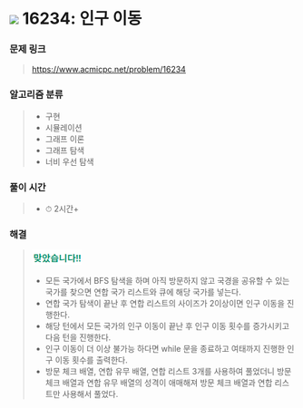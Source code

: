 # <img src="https://static.solved.ac/tier_small/11.svg" width=30> 16234: 인구 이동 

### 문제 링크
> https://www.acmicpc.net/problem/16234

### 알고리즘 분류
>- 구현
>- 시뮬레이션
>- 그래프 이론
>- 그래프 탐색
>- 너비 우선 탐색

### 풀이 시간
>- ⏱ 2시간+

### 해결
> ![good](../../../Img/good.png)
>- 모든 국가에서 BFS 탐색을 하며 아직 방문하지 않고 국경을 공유할 수 있는 국가를 찾으면 연합 국가 리스트와 큐에 해당 국가를 넣는다.
>- 연합 국가 탐색이 끝난 후 연합 리스트의 사이즈가 2이상이면 인구 이동을 진행한다.
>- 해당 턴에서 모든 국가의 인구 이동이 끝난 후 인구 이동 횟수를 증가시키고 다음 턴을 진행한다.
>- 인구 이동이 더 이상 불가능 하다면 while 문을 종료하고 여태까지 진행한 인구 이동 횟수를 출력한다.
>- 방문 체크 배열, 연합 유무 배열, 연합 리스트 3개를 사용하여 풀었더니 방문 체크 배열과 연합 유무 배열의 성격이 애매해져 방문 체크 배열과 연합 리스트만 사용해서 풀었다.
